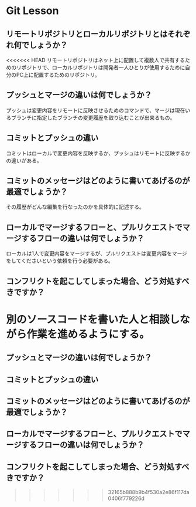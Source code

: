 # Git Lesson

## リモートリポジトリとローカルリポジトリとはそれぞれ何でしょうか？

<<<<<<< HEAD
リモートリポジトリはネット上に配置して複数人で共有するためのリポジトリで、ローカルリポジトリは開発者一人ひとりが使用するために自分のPC上に配置するためのリポジトリ。

## プッシュとマージの違いは何でしょうか？

プッシュは変更内容をリモートに反映させるためのコマンドで、マージは現在いるブランチに指定したブランチの変更履歴を取り込むことが出来るもの。

## コミットとプッシュの違い

コミットはローカルで変更内容を反映するか、プッシュはリモートに反映するかの違いがある。

## コミットのメッセージはどのように書いてあげるのが最適でしょうか？

その履歴がどんな編集を行なったのかを具体的に記述する。

## ローカルでマージするフローと、プルリクエストでマージするフローの違いは何でしょうか？

ローカルは1人で変更内容をマージするが、プルリクエストは変更内容をマージをしてくださいという依頼を行う必要がある。

## コンフリクトを起こしてしまった場合、どう対処すべきですか？

別のソースコードを書いた人と相談しながら作業を進めるようにする。
=======


## プッシュとマージの違いは何でしょうか？



## コミットとプッシュの違い



## コミットのメッセージはどのように書いてあげるのが最適でしょうか？



## ローカルでマージするフローと、プルリクエストでマージするフローの違いは何でしょうか？



## コンフリクトを起こしてしまった場合、どう対処すべきですか？
>>>>>>> 32165b888b9b4f530a2e86f117da0406f779226d
